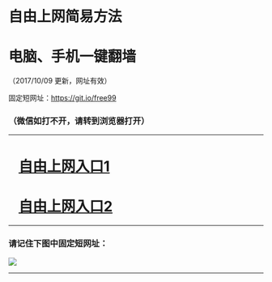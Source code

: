 ﻿# 自由上网简易方法

# 电脑、手机一键翻墙

（2017/10/09 更新，网址有效）

固定短网址：https://git.io/free99

### （微信如打不开，请转到浏览器打开）


***





# &nbsp;&nbsp; <a href="http://ft2803630726.fwq-tz-1001.info/fwqtz01.html?t=100900129405 " target="_blank">自由上网入口1</a>
# &nbsp;&nbsp; <a href="http://ft1625812259.fwq-tz-1002.info/fwqtz02.html?t=100900124708 " target="_blank">自由上网入口2</a>
***

### 请记住下图中固定短网址：

<img src="https://s3-us-west-2.amazonaws.com/fwq-1001/yjfq-20170905okok.png" /> 


***

